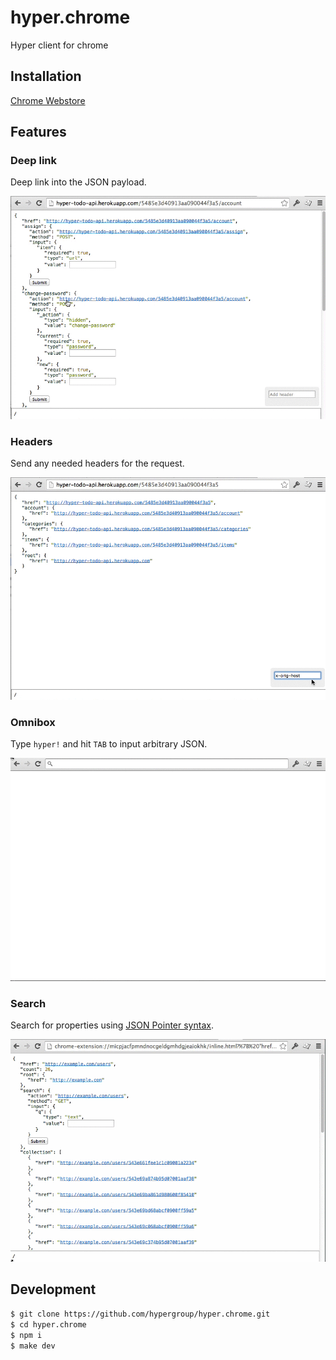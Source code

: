 hyper.chrome
============

Hyper client for chrome

Installation
------------

[Chrome Webstore](https://chrome.google.com/webstore/detail/hyperchrome/micpjacfpmndnocgeldgmhdgjeaiokhk)

Features
--------

### Deep link

Deep link into the JSON payload.

![deep-link](images/deep-link.gif)

### Headers

Send any needed headers for the request.

![headers](images/headers.gif)

### Omnibox

Type `hyper!` and hit `TAB` to input arbitrary JSON.

![omnibox](images/omnibox.gif)

### Search

Search for properties using [JSON Pointer syntax](http://tools.ietf.org/html/rfc6901).

![search](images/search.gif)

Development
-----------

```sh
$ git clone https://github.com/hypergroup/hyper.chrome.git
$ cd hyper.chrome
$ npm i
$ make dev
```

